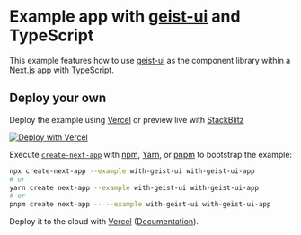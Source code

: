 # Example app with [geist-ui](https://github.com/geist-org/geist-ui) and TypeScript

This example features how to use [geist-ui](https://github.com/geist-org/geist-ui) as the component library within a Next.js app with TypeScript.

## Deploy your own

Deploy the example using [Vercel](https://vercel.com?utm_source=github&utm_medium=readme&utm_campaign=next-example) or preview live with [StackBlitz](https://stackblitz.com/github/vercel/next.js/tree/canary/examples/with-geist-ui)

[![Deploy with Vercel](https://vercel.com/button)](https://vercel.com/new/git/external?repository-url=https://github.com/vercel/next.js/tree/canary/examples/with-geist-ui&project-name=with-geist-ui&repository-name=with-geist-ui)

Execute [`create-next-app`](https://github.com/vercel/next.js/tree/canary/packages/create-next-app) with [npm](https://docs.npmjs.com/cli/init), [Yarn](https://yarnpkg.com/lang/en/docs/cli/create/), or [pnpm](https://pnpm.io) to bootstrap the example:

```bash
npx create-next-app --example with-geist-ui with-geist-ui-app
# or
yarn create next-app --example with-geist-ui with-geist-ui-app
# or
pnpm create next-app -- --example with-geist-ui with-geist-ui-app
```

Deploy it to the cloud with [Vercel](https://vercel.com/new?utm_source=github&utm_medium=readme&utm_campaign=next-example) ([Documentation](https://nextjs.org/docs/deployment)).
